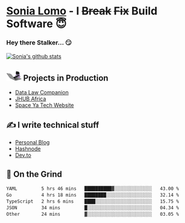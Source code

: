 # [Sonia Lomo](https://sonylomo.github.io/) - I ~~Break~~ ~~Fix~~ Build Software 😇
### Hey there Stalker... 😏 

<a href="https://github.com/sonylomo/github-readme-stats">
  <img align="center" src="https://media.giphy.com/media/lU05nFSW6Y2A/giphy.gif" alt="Sonia's github stats" />
</a>

## <img src="assets/devcat.gif" width="40"> Projects in Production
- [Data Law Companion](https://datalawcompanion.org/)
- [JHUB Africa](https://jhubafrica.com/)
- [Space Ya Tech Website](https://www.spaceyatech.com/)

## ✍️ I write technical stuff
- [Personal Blog](https://sonylomo-github-io.vercel.app/blog)
- [Hashnode](https://sonylomo.hashnode.dev/)
- [Dev.to](https://dev.to/sonylomo)

## 🤡 On the Grind
<!--START_SECTION:waka-->

```txt
YAML         5 hrs 46 mins   ██████████▓░░░░░░░░░░░░░░   43.00 %
Go           4 hrs 18 mins   ████████░░░░░░░░░░░░░░░░░   32.14 %
TypeScript   2 hrs 6 mins    ████░░░░░░░░░░░░░░░░░░░░░   15.75 %
JSON         34 mins         █░░░░░░░░░░░░░░░░░░░░░░░░   04.34 %
Other        24 mins         ▓░░░░░░░░░░░░░░░░░░░░░░░░   03.05 %
```

<!--END_SECTION:waka-->
